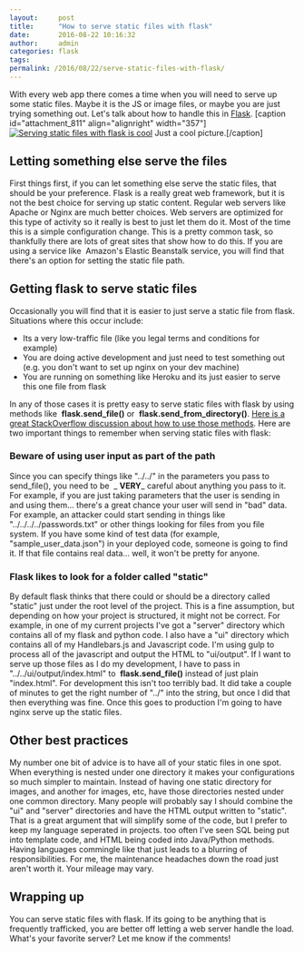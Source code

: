 ```yaml
---
layout:     post
title:      "How to serve static files with flask"
date:       2016-08-22 10:16:32
author:     admin
categories: flask
tags:  
permalink: /2016/08/22/serve-static-files-with-flask/
---
```

With every web app there comes a time when you will need to serve up some static files. Maybe it is the JS or image files, or maybe you are just trying something out. Let's talk about how to handle this in [Flask](http://flask.pocoo.org/).  [caption id="attachment_811" align="alignright" width="357"][![Serving static files with flask is cool](https://ironboundsoftware.com/blog/wp-content/uploads/2016/08/freezeing_flask.gif)](https://ironboundsoftware.com/blog/wp-content/uploads/2016/08/freezeing_flask.gif) Just a cool picture.[/caption] 

## Letting something else serve the files

First things first, if you can let something else serve the static files, that should be your preference. Flask is a really great web framework, but it is not the best choice for serving up static content. Regular web servers like Apache or Nginx are much better choices. Web servers are optimized for this type of activity so it really is best to just let them do it. Most of the time this is a simple configuration change. This is a pretty common task, so thankfully there are lots of great sites that show how to do this. If you are using a service like  Amazon's Elastic Beanstalk service, you will find that there's an option for setting the static file path. 

## Getting flask to serve static files

Occasionally you will find that it is easier to just serve a static file from flask. Situations where this occur include: 

  * Its a very low-traffic file (like you legal terms and conditions for example)
  * You are doing active development and just need to test something out (e.g. you don't want to set up nginx on your dev machine)
  * You are running on something like Heroku and its just easier to serve this one file from flask

In any of those cases it is pretty easy to serve static files with flask by using methods like  **flask.send_file()** or  **flask.send_from_directory()**. [Here is a great StackOverflow discussion about how to use those methods](https://stackoverflow.com/questions/20646822/how-to-serve-static-files-in-flask#20648053). Here are two important things to remember when serving static files with flask: 

### Beware of using user input as part of the path

Since you can specify things like "../../" in the parameters you pass to send_file(), you need to be  _ **VERY**_ careful about anything you pass to it. For example, if you are just taking parameters that the user is sending in and using them... there's a great chance your user will send in "bad" data. For example, an attacker could start sending in things like "../../../../passwords.txt" or other things looking for files from you file system. If you have some kind of test data (for example, "sample_user_data.json") in your deployed code, someone is going to find it. If that file contains real data... well, it won't be pretty for anyone. 

### Flask likes to look for a folder called "static"

By default flask thinks that there could or should be a directory called "static" just under the root level of the project. This is a fine assumption, but depending on how your project is structured, it might not be correct. For example, in one of my current projects I've got a "server" directory which contains all of my flask and python code. I also have a "ui" directory which contains all of my Handlebars.js and Javascript code. I'm using gulp to process all of the javascript and output the HTML to "ui/output". If I want to serve up those files as I do my development, I have to pass in "../../ui/output/index.html" to  **flask.send_file()** instead of just plain "index.html". For development this isn't too terribly bad. It did take a couple of minutes to get the right number of "../" into the string, but once I did that then everything was fine. Once this goes to production I'm going to have nginx serve up the static files. 

## Other best practices

My number one bit of advice is to have all of your static files in one spot. When everything is nested under one directory it makes your configurations so much simpler to maintain. Instead of having one static directory for images, and another for images, etc, have those directories nested under one common directory. Many people will probably say I should combine the "ui" and "server" directories and have the HTML output written to "static". That is a great argument that will simplify some of the code, but I prefer to keep my language seperated in projects. too often I've seen SQL being put into template code, and HTML being coded into Java/Python methods. Having languages commingle like that just leads to a blurring of responsibilities. For me, the maintenance headaches down the road just aren't worth it. Your mileage may vary. 

## Wrapping up

You can serve static files with flask. If its going to be anything that is frequently trafficked, you are better off letting a web server handle the load. What's your favorite server? Let me know if the comments!

